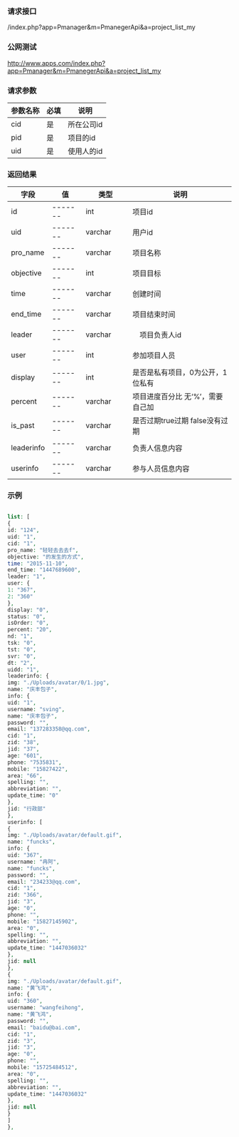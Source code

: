 ### **请求接口**
/index.php?app=Pmanager&m=PmanegerApi&a=project_list_my
### **公网测试**
http://www.apps.com/index.php?app=Pmanager&m=PmanegerApi&a=project_list_my
### **请求参数**

| 参数名称  |必填|     说明      |
|------|-----|------|
| cid     | 是 |   所在公司id   |
| pid| 是 |  项目的id   |
| uid| 是 |  使用人的id   |

### **返回结果**
|字段        |值          |类型    |说明        |
| ---------  |--------    |-------- |--------  |
|id          |-------   |int    | 项目id  |
|uid| -------     |varchar  |用户id      |
|pro_name| -------    |varchar  |项目名称   |
|objective| -------     |int  |项目目标    |
|time|  -------   |varchar     |  创建时间  |
|end_time|-------     |varchar   |项目结束时间        |
|leader|   -------         |varchar　　|　项目负责人id |
|user| -------   |int　|参加项目人员    |
|display|    -------         |int | 是否是私有项目，0为公开，1位私有|
|percent|  -------      | varchar   |  项目进度百分比  无‘%’，需要自己加|
| is_past | -------     | varchar   | 是否过期true过期  false没有过期|
|leaderinfo|  -------         |   varchar  |  负责人信息内容    |
|userinfo|  -------         |   varchar  |  参与人员信息内容   |


### **示例**
````php

list: [
{
id: "124",
uid: "1",
cid: "1",
pro_name: "轻轻去去去f",
objective: "的发生的方式",
time: "2015-11-10",
end_time: "1447689600",
leader: "1",
user: {
1: "367",
2: "360"
},
display: "0",
status: "0",
isOrder: "0",
percent: "20",
nd: "1",
tsk: "0",
tst: "0",
svr: "0",
dt: "2",
uidd: "1",
leaderinfo: {
img: "./Uploads/avatar/0/1.jpg",
name: "庆丰包子",
info: {
uid: "1",
username: "sving",
name: "庆丰包子",
password: "",
email: "137283358@qq.com",
cid: "1",
zid: "38",
jid: "37",
age: "601",
phone: "7535831",
mobile: "15827422",
area: "66",
spelling: "",
abbreviation: "",
update_time: "0"
},
jid: "行政部"
},
userinfo: [
{
img: "./Uploads/avatar/default.gif",
name: "funcks",
info: {
uid: "367",
username: "冉阿",
name: "funcks",
password: "",
email: "234233@qq.com",
cid: "1",
zid: "366",
jid: "3",
age: "0",
phone: "",
mobile: "15827145902",
area: "0",
spelling: "",
abbreviation: "",
update_time: "1447036032"
},
jid: null
},
{
img: "./Uploads/avatar/default.gif",
name: "黄飞鸿",
info: {
uid: "360",
username: "wangfeihong",
name: "黄飞鸿",
password: "",
email: "baidu@bai.com",
cid: "1",
zid: "3",
jid: "3",
age: "0",
phone: "",
mobile: "15725484512",
area: "0",
spelling: "",
abbreviation: "",
update_time: "1447036032"
},
jid: null
}
]
},
